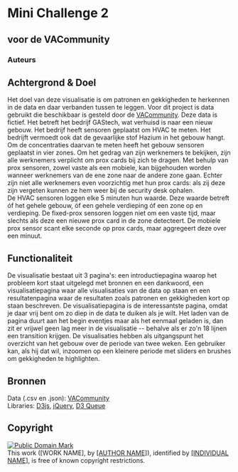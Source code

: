 # Mini Challenge 2
## voor de VACommunity
### Auteurs

## Achtergrond & Doel
Het doel van deze visualisatie is om patronen en gekkigheden te herkennen in de data en daar verbanden tussen te leggen. Voor dit project is data gebruikt die beschikbaar is gesteld door de [VACommunity](http://vacommunity.org/2016+VAST+Challenge%3A+MC2). Deze data is fictief. Het betreft het bedrijf GAStech, wat verhuisd is naar een nieuw gebouw. Het bedrijf heeft sensoren geplaatst om HVAC te meten. Het bedrijft vermoedt ook dat de gevaarlijke stof Hazium in het gebouw hangt. Om de concentraties daarvan te meten heeft het gebouw sensoren geplaatst in vier zones. Om het gedrag van zijn werknemers te bekijken, zijn alle werknemers verplicht om prox cards bij zich te dragen. Met behulp van prox sensoren, zowel vaste als een mobiele, kan bijgehouden worden wanneer werknemers van de ene zone naar de andere zone gaan. Echter zijn niet alle werknemers even voorzichtig met hun prox cards: als zij deze zijn vergeten kunnen ze hem weer bij de security desk ophalen.  
De HVAC sensoren loggen elke 5 minuten hun waarde. Deze waarde betreft óf het gehele gebouw, óf een gehele verdieping óf een zone op en verdieping. De fixed-prox sensoren loggen niet om een vaste tijd, maar slechts als deze een nieuwe prox card in de zone detecteert. De mobiele prox sensor scant elke seconde op prox cards, maar aggregeert deze over een minuut.

## Functionaliteit
De visualisatie bestaat uit 3 pagina's: een introductiepagina waarop het probleem kort staat uitgelegd met bronnen en een dankwoord, een visualisatiepagina waar alle visualisaties van de data op staan en een resultatenpagina waar de resultaten zoals patronen en gekkigheden kort op staan beschreven. De visualisatiepagina is de interessantste pagina, omdat je daar vrij bent om zo diep in de data te duiken als je wilt. Het laden van de pagina duurt aan het begin eventjes maar als het eenmaal geladen is, dan zit er vrijwel geen lag meer in de visualisatie -- behalve als er zo'n 18 lijnen een transition krijgen. De visualisaties hebben als uitgangspunt het overzicht van het gebouw over de periode van twee weken. Een gebruiker kan, als hij dat wil, inzoomen op een kleinere periode met sliders en brushes om gekkigheden te highlighten.

## Bronnen
Data (.csv en .json): [VACommunity](http://vacommunity.org/2016+VAST+Challenge%3A+MC2)  
Libraries: [D3js](https://d3js.org), [jQuery](https://jquery.com), [D3 Queue](https://github.com/d3/d3-queue)

## Copyright
<p xmlns:dct="http://purl.org/dc/terms/">
<a rel="license" href="http://creativecommons.org/publicdomain/mark/1.0/">
<img src="https://licensebuttons.net/p/mark/1.0/80x15.png"
     style="border-style: none;" alt="Public Domain Mark" />
</a>
<br />
This work (<span property="dct:title">[WORK NAME]</span>, by <a href="[GITHUB REPO]" rel="dct:creator"><span property="dct:title">[AUTHOR NAME]</span></a>), identified by <a href="[INDIVIDUAL URL]" rel="dct:publisher"><span property="dct:title">[INDIVIDUAL NAME]</span></a>, is free of known copyright restrictions.
</p>
